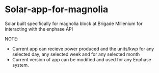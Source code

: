 # Solar-app-for-magnolia
Solar built specifically for magnolia block at Brigade Millenium for interacting with the enphase API



NOTE:
 - Current app can recieve power produced and the units/kwp for any selected day, any selected week and for any selected month
 - Current version of app can be modified and used for any Enphase system. 
